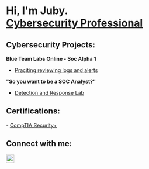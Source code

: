 <h1>Hi, I'm Juby. <br/><a href="https://www.linkedin.com/in/decenaj/">Cybersecurity Professional</a></h1>

<h2>Cybersecurity Projects:</h2>

<b>Blue Team Labs Online - Soc Alpha 1</b>
  - [Praciting reviewing logs and alerts](https://github.com/AliasVel/BTLO-SocAlpha1/blob/main/README.md)
    
<b>"So you want to be a SOC Analyst?"</b>
  - [Detection and Response Lab](https://github.com/AliasVel/SOC-D-R/blob/main/README.md)

  
<!--- <b>PowerShell</b>
  - [Windows EventLog: Failed RDP Logins Source IP to full GeoData Conversion](https://github.com/joshmadakor1/Sentinel-Lab)
  - [JWipe (Disk Wiping Utility)](https://github.com/joshmadakor1/Jwipe.PowerShell)
  - [Active Directory Bulk User Creation](https://github.com/joshmadakor1/AD_PS)
  - [FIM (File Integrity Monitor)](https://github.com/joshmadakor1/PowerShell-Integrity-FIM)
- <b>C# (.NET Desktop Applications)</b>
  - [Ransomware Proof of Concept (Encrypter)](https://github.com/joshmadakor1/EncrypterPOC)
  - [Ransomware Proof of Concept (Decrypter)](https://github.com/joshmadakor1/DecrypterPOC)
  - [Keylogger with Email Capability](https://github.com/joshmadakor1/Key-Logger-With-Email)
- <b>Python</b>
  - [Package Delivery Application (Datastructures and Algorithms Demo)](https://github.com/joshmadakor1/Package-Delivery-Pathfinding-Algorithm) -->

<h2>Certifications:</h2>
- <a href= https://www.credly.com/badges/9663075d-713b-4d97-9a45-e19a043956cd/public_url><b></b>CompTIA Security+</b></a>

<h2>Connect with me:</h2>
<a href=https://linkedin.com/in/decenaj><img align="left" alt="JoshMadakor | LinkedIn" width="22px" src="https://cdn.jsdelivr.net/npm/simple-icons@v3/icons/linkedin.svg" /></a>

<!---
AliasVel/AliasVel is a ✨ special ✨ repository because its `README.md` (this file) appears on your GitHub profile.
You can click the Preview link to take a look at your changes.
--->
